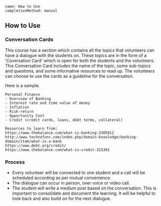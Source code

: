 ```ngMeta
name: How to Use
completionMethod: manual
```

## How to Use

### Conversation Cards
This course has a section which contains all the topics that volunteers can have a dialogue with the students on. These topics are in the form of a 'Coversation Card' which is open for both the students and the volunteers. This Conversation Card includes the name of the topic, some sub-topics and questions, and some informative resources to read up. The volunteers can choose to use the cards as a guideline for the conversation.

Here is a sample.

```ngMeta
Personal Finance
- Overview of Banking
- Interest rate and time value of money
- Inflation
- Risk-return
- Opportunity Cost
- Credit (credit cards, loans, debt terms, collateral)

Resources to learn from:
https://www.thebalance.com/what-is-banking-3305812
http://www.technofunc.com/index.php/domain-knowledge/banking-domain/item/what-is-a-bank
https://www.debt.org/credit/
https://www.thebalance.com/what-is-credit-315391
```

### Process
* Every volunteer will be connected to one student and a call will be scheduled according as per mutual convenience.
* The dialogue can occur in person, over voice or video call.
* The student will write a medium post based on the conversation. This is important to consolidate and document the learning. It will be helpful to look back and also build on for the next dialogue.

